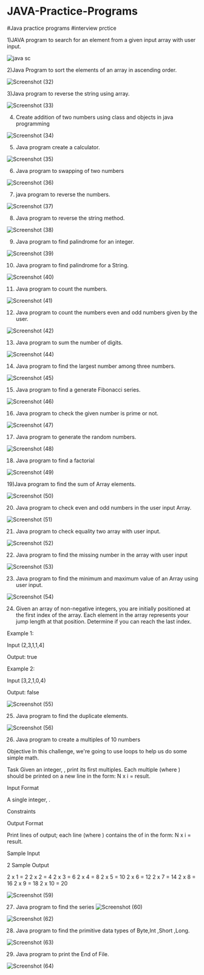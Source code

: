 # JAVA-Practice-Programs
#Java practice programs
#interview prctice

1)JAVA program to search for an element from a given input array with user input.

![java sc](https://user-images.githubusercontent.com/107561275/213920226-f9bdb702-c241-4347-bbdd-d508d369a5d7.png)

2)Java Program to sort the elements of an array in
ascending order.

![Screenshot (32)](https://user-images.githubusercontent.com/107561275/213927316-49073218-3b5d-423e-8a3d-fc1448c874f9.png)

3)Java program to reverse the string using array.

![Screenshot (33)](https://user-images.githubusercontent.com/107561275/215303642-7d0c1ca5-523b-4c25-938d-822dfa7bbd77.png)

4) Create addition of two numbers using class and objects in java programming

![Screenshot (34)](https://user-images.githubusercontent.com/107561275/215313301-8f345a9d-609d-4e55-a5a6-e677786a3e3b.png)

5) Java program create a calculator.

![Screenshot (35)](https://user-images.githubusercontent.com/107561275/215540173-3b9e2df7-22b0-46b4-a2c7-5f5d34b7dd06.png)

6) Java program to swapping of two numbers

![Screenshot (36)](https://user-images.githubusercontent.com/107561275/216763343-16e97ad5-58d0-487f-b025-b63d00695e61.png)

7) java program to reverse the numbers.

![Screenshot (37)](https://user-images.githubusercontent.com/107561275/216766959-a86b71a9-ca6f-47d7-8828-da9a532129c2.png)

8) Java program to reverse the string method.

![Screenshot (38)](https://user-images.githubusercontent.com/107561275/216771459-46af016a-1fe3-4a2e-b089-95fa98a1167a.png)

9) Java program to find palindrome for an integer.

![Screenshot (39)](https://user-images.githubusercontent.com/107561275/216776583-9e678c94-f45e-4de4-8014-f59d616d03b7.png)


10) Java program to find palindrome for a String.

![Screenshot (40)](https://user-images.githubusercontent.com/107561275/216778163-973a93de-81b7-4ee4-ab90-f06279703fdb.png)

11) Java program to count the numbers.

![Screenshot (41)](https://user-images.githubusercontent.com/107561275/216779387-d1491d5b-2967-4914-95f3-df3f27aac7cd.png)

12) Java program to count the numbers even and odd numbers given by the user.

![Screenshot (42)](https://user-images.githubusercontent.com/107561275/216782045-2461b1dc-fea4-498a-8121-cf4fec864806.png)

13) Java program to sum the number of digits.

![Screenshot (44)](https://user-images.githubusercontent.com/107561275/216800926-f192eeef-44a6-40f5-9bbd-18445af40b2d.png)

14) Java program to find the largest number among three numbers.

![Screenshot (45)](https://user-images.githubusercontent.com/107561275/216802106-a06e2d09-5c71-4dae-90ff-871cf6cdfe70.png)

15) Java program to find a generate Fibonacci series.

![Screenshot (46)](https://user-images.githubusercontent.com/107561275/216803057-d0c07160-41d6-47e9-8a9f-2da68d633e03.png)

16) Java program to check the given number is prime or not.

![Screenshot (47)](https://user-images.githubusercontent.com/107561275/216805447-2ea79459-a5c9-40ad-9a6d-0e09c96bc514.png)

17) Java program to generate the random numbers.

![Screenshot (48)](https://user-images.githubusercontent.com/107561275/216806967-d9737aec-7878-41be-8976-dfedb841a432.png)

18) Java program to find a factorial

![Screenshot (49)](https://user-images.githubusercontent.com/107561275/216807871-a2401b69-3352-403d-8cbb-682916d529d3.png)

19)Java program to find the sum of Array elements.

![Screenshot (50)](https://user-images.githubusercontent.com/107561275/216811106-669e0765-6cc9-460a-9f6d-0141724a3dd5.png)

20) Java program to check even and odd numbers in the user input Array. 

![Screenshot (51)](https://user-images.githubusercontent.com/107561275/216824661-8239403c-2b03-4c89-bdea-36129bb0234a.png)

21) Java program to check equality two array with  user input.

![Screenshot (52)](https://user-images.githubusercontent.com/107561275/216824768-96859572-575e-47e4-9f4b-48e73891ea25.png)

22) Java program to find the missing number in the array with user input

![Screenshot (53)](https://user-images.githubusercontent.com/107561275/216830571-35cc0aec-60d8-4121-9622-918f6e5e28cd.png)

23) Java program to find the minimum and maximum value of an Array using user input.

![Screenshot (54)](https://user-images.githubusercontent.com/107561275/216835194-d4eda9b1-fc42-4ce2-a888-5273077d898f.png)

24) Given an array of non-negative integers, you are initially positioned at the first index of the array. Each element in the array represents your jump length at that position. Determine if you can reach the last index.

Example 1:

Input (2,3,1,1,4]

Output: true

Example 2:

Input [3,2,1,0,4)

Output: false

![Screenshot (55)](https://user-images.githubusercontent.com/107561275/216981540-ab03dd4b-6767-47e7-858d-3847a7d8b30d.png)

25) Java program to find the duplicate elements.

![Screenshot (56)](https://user-images.githubusercontent.com/107561275/217591893-86c29a41-3817-4c28-bb60-85cb4475dffd.png)

26) Java program to create a multiples of 10 numbers

Objective
In this challenge, we're going to use loops to help us do some simple math.

Task
Given an integer, , print its first  multiples. Each multiple  (where ) should be printed on a new line in the form: N x i = result.

Input Format

A single integer, .

Constraints

Output Format

Print  lines of output; each line  (where ) contains the  of  in the form:
N x i = result.

Sample Input

2
Sample Output

2 x 1 = 2
2 x 2 = 4
2 x 3 = 6
2 x 4 = 8
2 x 5 = 10
2 x 6 = 12
2 x 7 = 14
2 x 8 = 16
2 x 9 = 18
2 x 10 = 20


![Screenshot (59)](https://user-images.githubusercontent.com/107561275/221392123-6c79707e-8482-4730-a482-650016020975.png)

27) Java program to find the series 
![Screenshot (60)](https://user-images.githubusercontent.com/107561275/221395345-b25c218f-8c3a-4c60-becf-d0253f8d7b4e.png)

![Screenshot (62)](https://user-images.githubusercontent.com/107561275/221395444-2093dcd0-1890-4153-8e49-465e72b59bf4.png)

28) Java program to find the primitive data types of Byte,Int ,Short ,Long.

![Screenshot (63)](https://user-images.githubusercontent.com/107561275/221398117-e044380d-4f8a-4f5a-8a86-716274c5350b.png)

29) Java program to print the End of File.

![Screenshot (64)](https://user-images.githubusercontent.com/107561275/221400852-576645b6-3a8e-4aa2-888a-ca03685c5af6.png)














